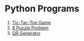 # Python Programs

1. [Tic-Tac-Toe Game](./tictactoe.py)
2. [8 Puzzle Problem](./8puzzle.py)
3. [QR Generator](./qr-generator.py)
